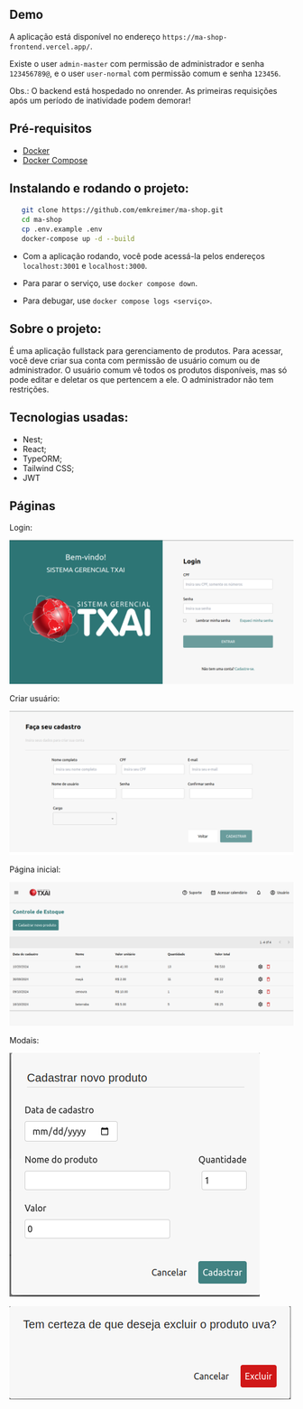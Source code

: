 ## Demo

A aplicação está disponível no endereço `https://ma-shop-frontend.vercel.app/`.

Existe o user `admin-master` com permissão de administrador e senha `123456789@`,
e o user `user-normal` com permissão comum e senha `123456`.

Obs.: O backend está hospedado no onrender. As primeiras requisições após um período de inatividade podem demorar! 

## Pré-requisitos

- [Docker](https://www.docker.com/get-started)
- [Docker Compose](https://docs.docker.com/compose/install/)

## Instalando e rodando o projeto:

```bash
   git clone https://github.com/emkreimer/ma-shop.git
   cd ma-shop
   cp .env.example .env
   docker-compose up -d --build
```

- Com a aplicação rodando, você pode acessá-la pelos endereços `localhost:3001` e `localhost:3000`.

- Para parar o serviço, use `docker compose down`.

- Para debugar, use `docker compose logs <serviço>`.

## Sobre o projeto:

É uma aplicação fullstack para gerenciamento de produtos. Para acessar, você deve criar sua conta com permissão de usuário comum ou de administrador.
O usuário comum vê todos os produtos disponíveis, mas só pode editar e deletar os que pertencem a ele. O administrador não tem restrições.

## Tecnologias usadas:

- Nest;
- React;
- TypeORM;
- Tailwind CSS;
- JWT

## Páginas

Login:

![alt text](image.png)

Criar usuário:

![alt text](image-1.png)

Página inicial:

![alt text](image-4.png)

Modais:

![alt text](image-3.png)

![alt text](image-2.png)
